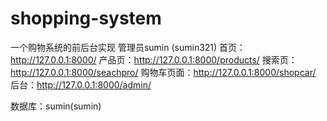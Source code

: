 # shopping-system
一个购物系统的前后台实现
管理员sumin (sumin321)
首页：http://127.0.0.1:8000/
产品页：http://127.0.0.1:8000/products/
搜索页：http://127.0.0.1:8000/seachpro/
购物车页面：http://127.0.0.1:8000/shopcar/
后台：http://127.0.0.1:8000/admin/

数据库：sumin(sumin)
